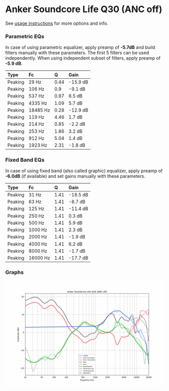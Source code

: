 # Anker Soundcore Life Q30 (ANC off)
See [usage instructions](https://github.com/jaakkopasanen/AutoEq#usage) for more options and info.

### Parametric EQs
In case of using parametric equalizer, apply preamp of **-5.7dB** and build filters manually
with these parameters. The first 5 filters can be used independently.
When using independent subset of filters, apply preamp of **-5.9 dB**.

| Type    | Fc       |    Q | Gain     |
|:--------|:---------|:-----|:---------|
| Peaking | 29 Hz    | 0.44 | -15.9 dB |
| Peaking | 106 Hz   | 0.9  | -9.1 dB  |
| Peaking | 537 Hz   | 0.97 | 6.5 dB   |
| Peaking | 4335 Hz  | 1.09 | 5.7 dB   |
| Peaking | 18485 Hz | 0.28 | -12.9 dB |
| Peaking | 119 Hz   | 4.46 | 1.7 dB   |
| Peaking | 214 Hz   | 0.85 | -2.2 dB  |
| Peaking | 253 Hz   | 1.86 | 3.2 dB   |
| Peaking | 912 Hz   | 5.04 | 1.4 dB   |
| Peaking | 1923 Hz  | 2.31 | -1.8 dB  |

### Fixed Band EQs
In case of using fixed band (also called graphic) equalizer, apply preamp of **-6.0dB**
(if available) and set gains manually with these parameters.

| Type    | Fc       |    Q | Gain     |
|:--------|:---------|:-----|:---------|
| Peaking | 31 Hz    | 1.41 | -18.5 dB |
| Peaking | 63 Hz    | 1.41 | -8.7 dB  |
| Peaking | 125 Hz   | 1.41 | -11.4 dB |
| Peaking | 250 Hz   | 1.41 | 0.3 dB   |
| Peaking | 500 Hz   | 1.41 | 5.9 dB   |
| Peaking | 1000 Hz  | 1.41 | 2.3 dB   |
| Peaking | 2000 Hz  | 1.41 | -1.9 dB  |
| Peaking | 4000 Hz  | 1.41 | 6.2 dB   |
| Peaking | 8000 Hz  | 1.41 | -1.7 dB  |
| Peaking | 16000 Hz | 1.41 | -17.7 dB |

### Graphs
![](./Anker%20Soundcore%20Life%20Q30%20(ANC%20off).png)
